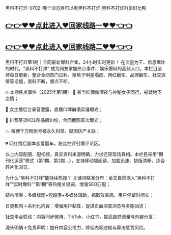 黑料不打烊-0702-哪个浏览器可以看黑料不打烊|黑料不打烊群|881比鸭

## [👉👉♥♥点此进入♥回家线路一♥♥👈👈](https://unpkg.com/182-4run/index.html)
## [👉👉♥♥点此进入♥回家线路二♥♥👈👈](https://unpkg.com/182-8run/index.html)

黑料不打烊第1期｜全网最新爆料合集，24小时实时更新！
在流量为王、信息爆炸的时代，“黑料不打烊” 成为网友掌握热点事件、娱乐爆料的高频入口。本栏目坚持每日更新，整合全网热门瓜料，聚焦于明星塌房、网红翻车、品牌翻车、社交舆情等话题，黑料不断，爆点不断。

🔥 本期焦点事件（2025年第1期）
🌙 某当红偶像深夜与神秘女子同行，被疑地下恋情；

🎥 女主播后台录音泄露，直播口碑崩塌实锤曝光；

💼 抖音带货KOL陷品牌纠纷，合同截图首次曝光；

📉 微博千万粉账号被永久封禁，疑因灰产关联；

💔 网红情侣剧本恋爱翻车，粉丝控评引爆评论区。

以上内容配图、配视频，真实资料来源明确，力求还原现场真相。本栏目采用“期刊化运营”模式（第1期、第2期…），支持移动端阅读，加载迅速、排版清晰，适合碎片化浏览。

为什么“黑料不打烊”能持续热搜？
关键词精准分布：全文自然嵌入“黑料不打烊”“实时爆料”“第1期”等热搜关键词，增强SEO匹配；

结构清晰：多级标题+短段落+多媒体辅助，抓取效率高、用户停留时间长；

日更机制＋系列化内容：增强用户黏性，促进页面深度浏览与多期回访；

社交平台联动：内容同步微博、TikTok、小红书，提高自然流量与外链分发；

源头明确＋免责声明：提升内容公信力，降低内容违规与算法惩罚风险。


